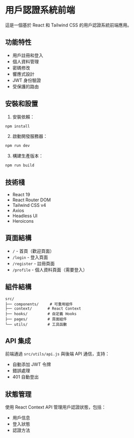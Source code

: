 # 用戶認證系統前端

這是一個基於 React 和 Tailwind CSS 的用戶認證系統前端應用。

## 功能特性

- 用戶註冊和登入
- 個人資料管理
- 密碼修改
- 響應式設計
- JWT 身份驗證
- 受保護的路由

## 安裝和設置

1. 安裝依賴：
```bash
npm install
```

2. 啟動開發服務器：
```bash
npm run dev
```

3. 構建生產版本：
```bash
npm run build
```

## 技術棧

- React 19
- React Router DOM
- Tailwind CSS v4
- Axios
- Headless UI
- Heroicons

## 頁面結構

- `/` - 首頁（歡迎頁面）
- `/login` - 登入頁面
- `/register` - 註冊頁面
- `/profile` - 個人資料頁面（需要登入）

## 組件結構

```
src/
├── components/     # 可重用組件
├── context/       # React Context
├── hooks/         # 自定義 Hooks
├── pages/         # 頁面組件
└── utils/         # 工具函數
```

## API 集成

前端通過 `src/utils/api.js` 與後端 API 通信，支持：

- 自動添加 JWT 令牌
- 錯誤處理
- 401 自動登出

## 狀態管理

使用 React Context API 管理用戶認證狀態，包括：

- 用戶信息
- 登入狀態
- 認證方法
